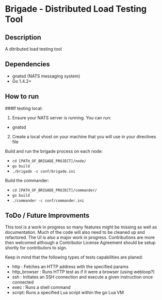 # Brigade - Distributed Load Testing Tool

## Description

A ditributed load testing tool


## Dependencies

* gnatsd (NATS messaging system)
* Go 1.4.2+


## How to run


###If testing local:

1. Ensure your NATS server is running. You can run:
  * gnatsd

2. Create a local vhost on your machine that you will use in your directives file 


Build and run the brigade process on each node:
* `cd [PATH_OF_BRIGADE_PROJECT]/node/`
* `go build`
* `./brigade -c conf/brigade.ini`

Build the commander:
* `cd [PATH_OF_BRIGADE_PROJECT]/commander/`
* `go build`
* `./commander -c conf/commander.ini`


## ToDo / Future Improvments

This tool is a work in progress so many features might be missing as well as documentation.  Much of the code will also need to be cleaned up and refactored.  The UI is also a major work in progress.  Contributions are more then welcomed although a Contributor License Agreement should be setup shortly for contributors to sign.


Keep in mind that the following types of tests capabilities are planed:

* http : Fetches an HTTP address with the specified params
* http_browser : Runs HTTP test as if it were a browser (using webloop?)
* ssh : Initiates an SSH connection and execute a given instruction once connected
* exec : Runs a shell command 
* script: Runs a specified Lua script within the go Lua VM
